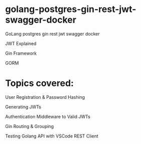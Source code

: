 # golang-postgres-gin-rest-jwt-swagger-docker
GoLang postgres  gin rest jwt swagger docker


JWT Explained

Gin Framework 

GORM

# Topics covered:
User Registration & Password Hashing

Generating JWTs

Authentication Middleware to Valid JWTs

Gin Routing & Grouping

Testing Golang API with VSCode REST Client
